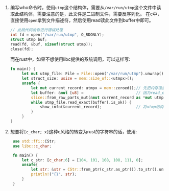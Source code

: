 1. 编写who命令时，使用`utmp`这个结构体，需要从`/var/run/utmp`这个文件中读取此结构体，需要注意的是，此文件是二进制文件，需要反序列化。
   在c中，直接使用`open`拿到文件描述符，然后使用read读此文件到buffer中即可。
   ```c
   // 此段代码没有进行错误处理
   int fd = open("/var/run/utmp", O_RDONLY);
   struct utmp buf;
   read(fd, &buf, sizeof(struct utmp));
   close(fd);
   ```

   而在rust中，如果不想使用libc提供的系统调用，可以这样写:
   ```rust
   fn main() {
        let mut utmp_file: File = File::open("/var/run/utmp").unwrap();
        let struct_size: usize = mem::size_of::<utmpx>();                                       
	    unsafe {               
        	let mut current_record: utmpx = mem::zeroed();// 先把内存准备好
        	let buffer: &mut [u8] =                       // 因为read_exact需要的是u8的slice所以我们准备slice
            slice::from_raw_parts_mut(&mut current_record as *mut utmpx as *mut u8, struct_size);
			while utmp_file.read_exact(buffer).is_ok() {
            	show_info(&current_record);               // 将utmp结构体的信息打印出来
			}   
		}   
   }

   ```
 
2. 想要将`[c_char; x]`这种c风格的转变为rust的字符串的话，使用:
   ```rust
	use std::ffi::CStr;                                                                                                                                                                 
	use libc::c_char;

	fn main() {
	    let c_str: [c_char;6] = [104, 101, 108, 108, 111, 0];
		unsafe{
		    let str: &str = CStr::from_ptr(c_str.as_ptr()).to_str().unwrap(); // 注意这里我们使用`CStr`而不是`CString`因为我们不想拿走其所有权
		    println!("{}", str);
		}
	}
   ```
